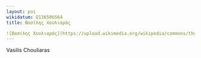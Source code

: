 ```yaml
---
layout: poi
wikidatum: Q136506564
title: Βασίλης Χουλιαράς 

![Βασίλης Χουλιαράς](https://upload.wikimedia.org/wikipedia/commons/thumb/e/e4/Vasilios_Chouliaras.jpg/400px-Vasilios_Chouliaras.jpg)
---
```


Vasilis Chouliaras



